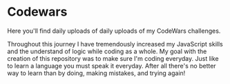 # Codewars

Here you'll find daily uploads of daily uploads of my CodeWars challenges.

Throughout this journey I have tremendously increased my JavaScript skills and the understand of logic while coding as a whole. My goal with the creation of this repository was to make sure I'm coding everyday. Just like to learn a language you must speak it everyday. After all there's no better way to learn than by doing, making mistakes, and trying again!
